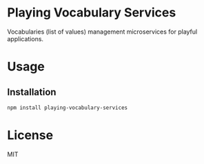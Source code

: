 Playing Vocabulary Services
===========================

Vocabularies (list of values) management microservices for playful applications.

# Usage

## Installation

```bash
npm install playing-vocabulary-services
```

# License

MIT